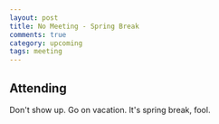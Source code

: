 ```yaml
---
layout: post
title: No Meeting - Spring Break
comments: true
category: upcoming
tags: meeting
---
```



## Attending

Don't show up. Go on vacation. It's spring break, fool.
